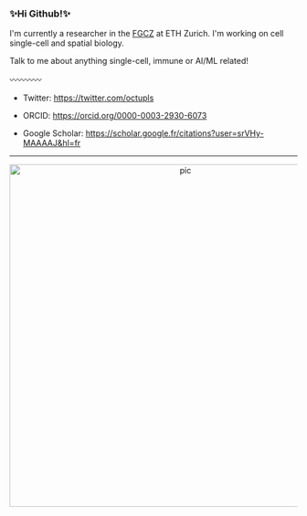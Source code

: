 ### **✨Hi Github!✨**

I'm currently a researcher in the [FGCZ](https://fgcz.ch/) at ETH Zurich. I'm working on cell single-cell and spatial biology.

Talk to me about anything single-cell, immune or AI/ML related!

〰️〰️〰️〰️
- Twitter: https://twitter.com/octupls

- ORCID: https://orcid.org/0000-0003-2930-6073

- Google Scholar: https://scholar.google.fr/citations?user=srVHy-MAAAAJ&hl=fr


---------------------------
<p align="center">
<img src=https://user-images.githubusercontent.com/34238952/194519621-2f0ab49f-7120-4fe1-b9e7-8768d206b717.jpg alt="pic" width="600"/>
</p>

